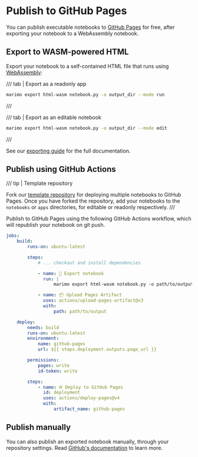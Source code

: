 # Publish to GitHub Pages

You can publish executable notebooks to [GitHub Pages](https://pages.github.com/)
for free, after exporting your notebook to a WebAssembly notebook.

## Export to WASM-powered HTML

Export your notebook to a self-contained HTML file that runs using [WebAssembly](../wasm.md):

/// tab | Export as a readonly app

```bash
marimo export html-wasm notebook.py -o output_dir --mode run
```

///

/// tab | Export as an editable notebook

```bash
marimo export html-wasm notebook.py -o output_dir --mode edit
```

///

See our [exporting guide](../exporting.md#export-to-wasm-powered-html) for
the full documentation.

## Publish using GitHub Actions

/// tip | Template repository

Fork our [template repository](https://github.com/marimo-team/marimo-gh-pages-template) for deploying multiple notebooks to GitHub Pages. Once you have forked the repository, add your notebooks to the `notebooks` or `apps` directories,
for editable or readonly respectively.
///

Publish to GitHub Pages using the following GitHub Actions workflow,
which will republish your notebook on git push.

```yaml
jobs:
    build:
        runs-on: ubuntu-latest

        steps:
            # ... checkout and install dependencies

            - name: 📄 Export notebook
              run: |
                  marimo export html-wasm notebook.py -o path/to/output --mode run

            - name: 📦 Upload Pages Artifact
              uses: actions/upload-pages-artifact@v3
              with:
                  path: path/to/output

    deploy:
        needs: build
        runs-on: ubuntu-latest
        environment:
            name: github-pages
            url: ${{ steps.deployment.outputs.page_url }}

        permissions:
            pages: write
            id-token: write

        steps:
            - name: 🌐 Deploy to GitHub Pages
              id: deployment
              uses: actions/deploy-pages@v4
              with:
                  artifact_name: github-pages
```

## Publish manually

You can also publish an exported notebook manually, through your repository
settings. Read [GitHub's documentation](https://docs.github.com/en/pages/getting-started-with-github-pages/configuring-a-publishing-source-for-your-github-pages-site) to learn more.
